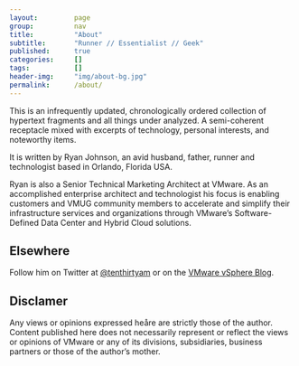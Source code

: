 ```yaml
---
layout:         page
group:          nav
title:          "About"
subtitle:       "Runner // Essentialist // Geek"
published:      true
categories:     []
tags:           []
header-img:     "img/about-bg.jpg"
permalink:      /about/
---
```


<p>This is an infrequently updated, chronologically ordered collection of hypertext fragments and all things under analyzed. A semi-coherent receptacle mixed with excerpts of technology, personal interests, and noteworthy items.</p>

<p>It is written by Ryan Johnson, an avid husband, father, runner and technologist based in Orlando, Florida USA.</p>

<p>Ryan is also a Senior Technical Marketing Architect at VMware. As an accomplished enterprise architect and technologist his focus is enabling customers and VMUG community members to accelerate and simplify their infrastructure services and organizations through VMware’s Software-Defined Data Center and Hybrid Cloud solutions.</p>

<h2>Elsewhere</h2>

<p>Follow him on Twitter at <a href="http://twitter.com/tenthirtyam" title="@tenthirtyam" target="_blank">@tenthirtyam</a> or on the <a href="http://blogs.vmware.com/vsphere" title="VMware vSphere Blog" target="_blank">VMware vSphere Blog</a>.</p>

<h2>Disclamer</h2>

<p>Any views or opinions expressed heåre are strictly those of the author. Content published here does not necessarily represent or reflect the views or opinions of VMware or any of its divisions, subsidiaries, business partners or those of the author’s mother.</p>
